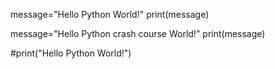 message="Hello Python World!"
print(message)

message="Hello Python crash course World!"
print(message)

#print("Hello Python World!")
